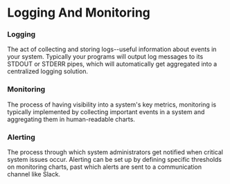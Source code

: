 # Logging And Monitoring

### Logging
The act of collecting and storing logs--useful information about events in your system. Typically your programs
will output log messages to its STDOUT or STDERR pipes, which will automatically get aggregated into a
centralized logging solution.

### Monitoring
The process of having visibility into a system's key metrics, monitoring is typically implemented by collecting
important events in a system and aggregating them in human-readable charts.

### Alerting
The process through which system administrators get notified when critical system issues occur. Alerting can
be set up by defining specific thresholds on monitoring charts, past which alerts are sent to a communication
channel like Slack.
